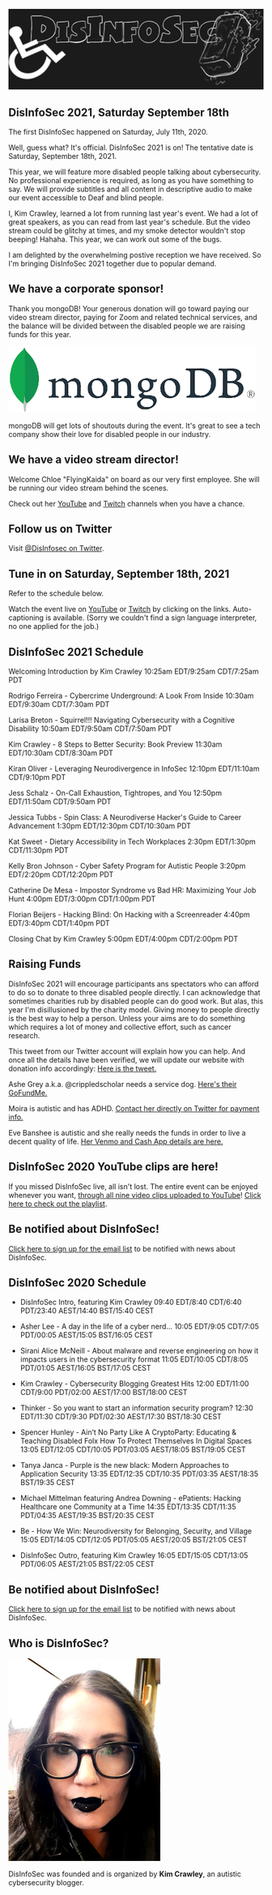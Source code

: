 ![DisInfoSec](DisInfoSec_Logo.png)

## DisInfoSec 2021, Saturday September 18th

The first DisInfoSec happened on Saturday, July 11th, 2020. 

Well, guess what? It's official. DisInfoSec 2021 is on! The tentative date is Saturday, September 18th, 2021.

This year, we will feature more disabled people talking about cybersecurity. No professional experience is required, as long as you have something to say. We will provide subtitles and all content in descriptive audio to make our event accessible to Deaf and blind people. 

I, Kim Crawley, learned a lot from running last year's event. We had a lot of great speakers, as you can read from last year's schedule. But the video stream could be glitchy at times, and my smoke detector wouldn't stop beeping! Hahaha. This year, we can work out some of the bugs.

I am delighted by the overwhelming postive reception we have received. So I'm bringing DisInfoSec 2021 together due to popular demand. 

## We have a corporate sponsor!

Thank you mongoDB! Your generous donation will go toward paying our video stream director, paying for Zoom and related technical services, and the balance will be divided between the disabled people we are raising funds for this year.

![MongoDB Logo](MongoDBsponsor.png)

mongoDB will get lots of shoutouts during the event. It's great to see a tech company show their love for disabled people in our industry.

## We have a video stream director!

Welcome Chloe "FlyingKaida" on board as our very first employee. She will be running our video stream behind the scenes. 

Check out her [YouTube](https://www.youtube.com/channel/UC_jgy0f-DMr7NXC0afjzUbQ) and [Twitch](https://www.twitch.tv/flyingkaida) channels when you have a chance.


## Follow us on Twitter

Visit [@DisInfosec on Twitter](https://twitter.com/DisInfoSec).

## Tune in on Saturday, September 18th, 2021

Refer to the schedule below. 

Watch the event live on [YouTube](https://www.youtube.com/channel/UCeBIiv8CswqxhkAREVO5A3Q) or [Twitch](https://www.twitch.tv/disinfosec) by clicking on the links. Auto-captioning is available. (Sorry we couldn't find a sign language interpreter, no one applied for the job.)

## DisInfoSec 2021 Schedule

Welcoming Introduction by Kim Crawley 10:25am EDT/9:25am CDT/7:25am PDT

Rodrigo Ferreira - Cybercrime Underground: A Look From Inside 10:30am EDT/9:30am CDT/7:30am PDT

Larisa Breton - Squirrel!!! Navigating Cybersecurity with a Cognitive Disability 10:50am EDT/9:50am CDT/7:50am PDT

Kim Crawley - 8 Steps to Better Security: Book Preview 11:30am EDT/10:30am CDT/8:30am PDT

Kiran Oliver - Leveraging Neurodivergence in InfoSec 12:10pm EDT/11:10am CDT/9:10pm PDT

Jess Schalz - On-Call Exhaustion, Tightropes, and You 12:50pm EDT/11:50am CDT/9:50am PDT

Jessica Tubbs - Spin Class: A Neurodiverse Hacker's Guide to Career Advancement 1:30pm EDT/12:30pm CDT/10:30am PDT

Kat Sweet - Dietary Accessibility in Tech Workplaces 2:30pm EDT/1:30pm CDT/11:30pm PDT

Kelly Bron Johnson - Cyber Safety Program for Autistic People 3:20pm EDT/2:20pm CDT/12:20pm PDT

Catherine De Mesa - Impostor Syndrome vs Bad HR: Maximizing Your Job Hunt 4:00pm EDT/3:00pm CDT/1:00pm PDT

Florian Beijers - Hacking Blind: On Hacking with a Screenreader 4:40pm EDT/3:40pm CDT/1:40pm PDT

Closing Chat by Kim Crawley 5:00pm EDT/4:00pm CDT/2:00pm PDT


## Raising Funds

DisInfoSec 2021 will encourage participants ans spectators who can afford to do so to donate to three disabled people directly. I can acknowledge that sometimes charities rub by disabled people can do good work. But alas, this year I'm disillusioned by the charity model. Giving money to people directly is the best way to help a person. Unless your aims are to do something which requires a lot of money and collective effort, such as cancer research.

This tweet from our Twitter account will explain how you can help. And once all the details have been verified, we will update our website with donation info accordingly: [Here is the tweet.](https://twitter.com/DisInfoSec/status/1425593209351192583?s=09)

Ashe Grey a.k.a. @crippledscholar needs a service dog. [Here's their GoFundMe.](https://www.gofundme.com/f/get-an-autism-and-anxiety-service-dog-for-kim)

Moira is autistic and has ADHD. [Contact her directly on Twitter for payment info.](https://twitter.com/MoiraDavrie)

Eve Banshee is autistic and she really needs the funds in order to live a decent quality of life. [Her Venmo and Cash App details are here.](https://twitter.com/EveBanshee/status/1420619628359798784)



## DisInfoSec 2020 YouTube clips are here!

If you missed DisInfoSec live, all isn't lost. The entire event can be enjoyed whenever you want, [through all nine video clips uploaded to YouTube](https://www.youtube.com/playlist?list=PLU7Sd0fGdnTuRdyVgXh_L4pvVyJe9hV3L)! [Click here to check out the playlist](https://www.youtube.com/playlist?list=PLU7Sd0fGdnTuRdyVgXh_L4pvVyJe9hV3L).



## Be notified about DisInfoSec!

[Click here to sign up for the email list](https://docs.google.com/forms/d/1X3HTdzNinI7gmcAe9ahM4IRtVGzmjwFBqNJ1xfXvE8Y/) to be notified with news about DisInfoSec.




## DisInfoSec 2020 Schedule

- DisInfoSec Intro, featuring Kim Crawley 09:40 EDT/8:40 CDT/6:40 PDT/23:40 AEST/14:40 BST/15:40 CEST

- Asher Lee - A day in the life of a cyber nerd… 10:05 EDT/9:05 CDT/7:05 PDT/00:05 AEST/15:05 BST/16:05 CEST

- Sirani Alice McNeill - About malware and reverse engineering on how it impacts users in the cybersecurity format  11:05 EDT/10:05 CDT/8:05 PDT/01:05 AEST/16:05 BST/17:05 CEST

- Kim Crawley - Cybersecurity Blogging Greatest Hits 12:00 EDT/11:00 CDT/9:00 PDT/02:00 AEST/17:00 BST/18:00 CEST

- Thinker - So you want to start an information security program?  12:30 EDT/11:30 CDT/9:30 PDT/02:30 AEST/17:30 BST/18:30 CEST

- Spencer Hunley - Ain’t No Party Like A CryptoParty: Educating & Teaching Disabled Folx How To Protect Themselves In Digital Spaces  13:05 EDT/12:05 CDT/10:05 PDT/03:05 AEST/18:05 BST/19:05 CEST

- Tanya Janca - Purple is the new black: Modern Approaches to Application Security 13:35 EDT/12:35 CDT/10:35 PDT/03:35 AEST/18:35 BST/19:35 CEST

- Michael Mittelman featuring Andrea Downing - ePatients: Hacking Healthcare one Community at a Time  14:35 EDT/13:35 CDT/11:35 PDT/04:35 AEST/19:35 BST/20:35 CEST

- Be - How We Win: Neurodiversity for Belonging, Security, and Village  15:05 EDT/14:05 CDT/12:05 PDT/05:05 AEST/20:05 BST/21:05 CEST

- DisInfoSec Outro, featuring Kim Crawley 16:05 EDT/15:05 CDT/13:05 PDT/06:05 AEST/21:05 BST/22:05 CEST

## Be notified about DisInfoSec!

[Click here to sign up for the email list](https://docs.google.com/forms/d/1X3HTdzNinI7gmcAe9ahM4IRtVGzmjwFBqNJ1xfXvE8Y/) to be notified with news about DisInfoSec.



## Who is DisInfoSec?

![image of Kim Crawley](KimShot_DisInfoSec.jpg)

DisInfoSec was founded and is organized by **Kim Crawley**, an autistic cybersecurity blogger. 
